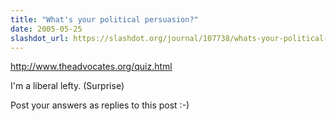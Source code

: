 ```yaml
---
title: "What's your political persuasion?"
date: 2005-05-25
slashdot_url: https://slashdot.org/journal/107738/whats-your-political-persuasion
---
```


<p><a href="http://www.theadvocates.org/quiz.html">http://www.theadvocates.org/quiz.html</a></p>
<p>I'm a liberal lefty. (Surprise)</p>
<p>Post your answers as replies to this post<nobr> </nobr>:-)</p>

